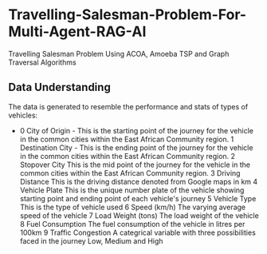 # Travelling-Salesman-Problem-For-Multi-Agent-RAG-AI
Travelling Salesman Problem Using ACOA, Amoeba TSP and Graph Traversal Algorithms

## Data Understanding
The data is generated to resemble the performance and stats of types of vehicles:
*  0   City of Origin  - This is the starting point of the journey for the vehicle in the common cities within the East African Community region.
 1   Destination City  - This is the ending point of the journey for the vehicle in the common cities within the East African Community region.
 2   Stopover City      This is the mid point of the journey for the vehicle in the common cities within the East African Community region.
 3   Driving Distance   This is the driving distance denoted from Google maps in km
 4   Vehicle Plate      This is the unique number plate of the vehicle showing starting point and ending point of each vehicle's journey
 5   Vehicle Type       This is the type of vehicle used
 6   Speed (km/h)       The varying average speed of the vehicle
 7   Load Weight (tons) The load weight of the vehicle
 8   Fuel Consumption   The fuel consumption of the vehicle in litres per 100km
 9  Traffic Congestion  A categrical variable with three possibilities faced in the journey Low, Medium and High

 
